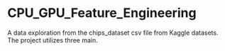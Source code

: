 # CPU_GPU_Feature_Engineering
A data exploration from the chips_dataset csv file from Kaggle datasets. The project utilizes three main.
